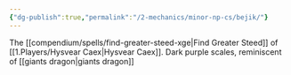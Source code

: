 ```yaml
---
{"dg-publish":true,"permalink":"/2-mechanics/minor-np-cs/bejik/"}
---
```


The [[compendium/spells/find-greater-steed-xge\|Find Greater Steed]] of [[1.Players/Hysvear Caex\|Hysvear Caex]].
Dark purple scales, reminiscent of [[giants dragon\|giants dragon]]